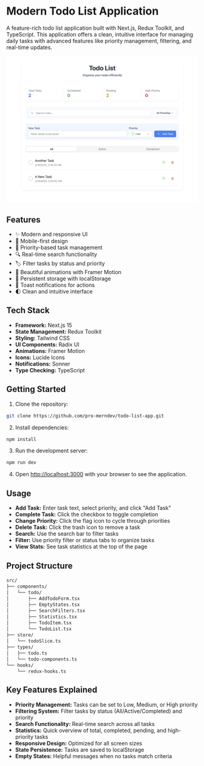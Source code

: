 # Modern Todo List Application

A feature-rich todo list application built with Next.js, Redux Toolkit, and TypeScript. This application offers a clean, intuitive interface for managing daily tasks with advanced features like priority management, filtering, and real-time updates.

![Todo List App Screenshot](./public/image.png)

## Features

- ✨ Modern and responsive UI
- 📱 Mobile-first design
- 🎯 Priority-based task management
- 🔍 Real-time search functionality
- 🏷️ Filter tasks by status and priority
- 🎨 Beautiful animations with Framer Motion
- 💾 Persistent storage with localStorage
- 🔔 Toast notifications for actions
- 🌓 Clean and intuitive interface

## Tech Stack

- **Framework:** Next.js 15
- **State Management:** Redux Toolkit
- **Styling:** Tailwind CSS
- **UI Components:** Radix UI
- **Animations:** Framer Motion
- **Icons:** Lucide Icons
- **Notifications:** Sonner
- **Type Checking:** TypeScript

## Getting Started

1. Clone the repository:
```bash
git clone https://github.com/pro-merndev/todo-list-app.git
```

2. Install dependencies:
```bash
npm install
```

3. Run the development server:
```bash
npm run dev
```

4. Open [http://localhost:3000](http://localhost:3000) with your browser to see the application.

## Usage

- **Add Task:** Enter task text, select priority, and click "Add Task"
- **Complete Task:** Click the checkbox to toggle completion
- **Change Priority:** Click the flag icon to cycle through priorities
- **Delete Task:** Click the trash icon to remove a task
- **Search:** Use the search bar to filter tasks
- **Filter:** Use priority filter or status tabs to organize tasks
- **View Stats:** See task statistics at the top of the page

## Project Structure

```
src/
├── components/
│   └── todo/
│       ├── AddTodoForm.tsx
│       ├── EmptyStates.tsx
│       ├── SearchFilters.tsx
│       ├── Statistics.tsx
│       ├── TodoItem.tsx
│       └── TodoList.tsx
├── store/
│   └── todoSlice.ts
├── types/
│   ├── todo.ts
│   └── todo-components.ts
└── hooks/
    └── redux-hooks.ts
```

## Key Features Explained

- **Priority Management:** Tasks can be set to Low, Medium, or High priority
- **Filtering System:** Filter tasks by status (All/Active/Completed) and priority
- **Search Functionality:** Real-time search across all tasks
- **Statistics:** Quick overview of total, completed, pending, and high-priority tasks
- **Responsive Design:** Optimized for all screen sizes
- **State Persistence:** Tasks are saved to localStorage
- **Empty States:** Helpful messages when no tasks match criteria
